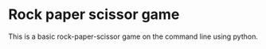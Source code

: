 # Rock paper scissor game

This is a basic rock-paper-scissor game on the command line using python.